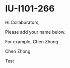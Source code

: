 # IU-I101-266

Hi Collaborators,

Please add your name below. 

For example, Chen Zhong

Chen Zhong

Test
